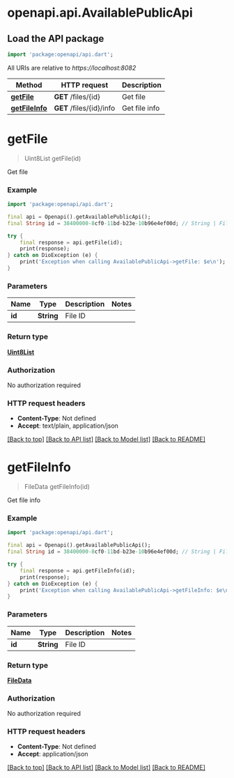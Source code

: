 # openapi.api.AvailablePublicApi

## Load the API package
```dart
import 'package:openapi/api.dart';
```

All URIs are relative to *https://localhost:8082*

Method | HTTP request | Description
------------- | ------------- | -------------
[**getFile**](AvailablePublicApi.md#getfile) | **GET** /files/{id} | Get file
[**getFileInfo**](AvailablePublicApi.md#getfileinfo) | **GET** /files/{id}/info | Get file info


# **getFile**
> Uint8List getFile(id)

Get file

### Example
```dart
import 'package:openapi/api.dart';

final api = Openapi().getAvailablePublicApi();
final String id = 38400000-8cf0-11bd-b23e-10b96e4ef00d; // String | File ID

try {
    final response = api.getFile(id);
    print(response);
} catch on DioException (e) {
    print('Exception when calling AvailablePublicApi->getFile: $e\n');
}
```

### Parameters

Name | Type | Description  | Notes
------------- | ------------- | ------------- | -------------
 **id** | **String**| File ID | 

### Return type

[**Uint8List**](Uint8List.md)

### Authorization

No authorization required

### HTTP request headers

 - **Content-Type**: Not defined
 - **Accept**: text/plain, application/json

[[Back to top]](#) [[Back to API list]](../README.md#documentation-for-api-endpoints) [[Back to Model list]](../README.md#documentation-for-models) [[Back to README]](../README.md)

# **getFileInfo**
> FileData getFileInfo(id)

Get file info

### Example
```dart
import 'package:openapi/api.dart';

final api = Openapi().getAvailablePublicApi();
final String id = 38400000-8cf0-11bd-b23e-10b96e4ef00d; // String | File ID

try {
    final response = api.getFileInfo(id);
    print(response);
} catch on DioException (e) {
    print('Exception when calling AvailablePublicApi->getFileInfo: $e\n');
}
```

### Parameters

Name | Type | Description  | Notes
------------- | ------------- | ------------- | -------------
 **id** | **String**| File ID | 

### Return type

[**FileData**](FileData.md)

### Authorization

No authorization required

### HTTP request headers

 - **Content-Type**: Not defined
 - **Accept**: application/json

[[Back to top]](#) [[Back to API list]](../README.md#documentation-for-api-endpoints) [[Back to Model list]](../README.md#documentation-for-models) [[Back to README]](../README.md)

